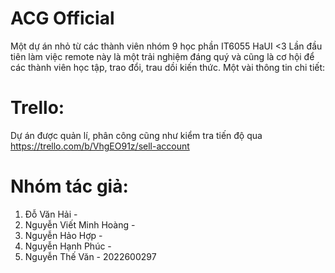 # ACG Official

Một dự án nhỏ từ các thành viên nhóm 9 học phần IT6055 HaUI <3
Lần đầu tiên làm việc remote này là một trải nghiệm đáng quý và cũng là cơ hội để các thành viên học tập, trao đổi, trau dồi kiến thức.
Một vài thông tin chi tiết:

# Trello:
Dự án được quản lí, phân công cũng như kiểm tra tiến độ qua https://trello.com/b/VhgEO91z/sell-account

# Nhóm tác giả:
1. Đỗ Văn Hải - <br>
2. Nguyễn Viết Minh Hoàng - <br>
3. Nguyễn Hảo Hợp - <br>
4. Nguyễn Hạnh Phúc - <br>
5. Nguyễn Thế Văn - 2022600297 <br>
